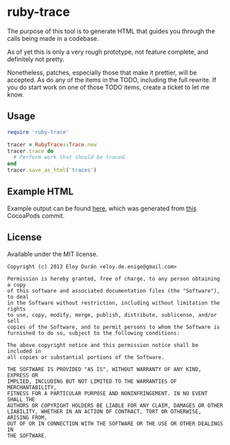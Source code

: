 # ruby-trace

The purpose of this tool is to generate HTML that guides you through the calls being made in a
codebase.

As of yet this is only a very rough prototype, not feature complete, and definitely not pretty.

Nonetheless, patches, especially those that make it prettier, will be accepted. As do any of the
items in the TODO, including the full rewrite. If you do start work on one of those TODO items,
create a ticket to let me know.


## Usage

```ruby
require 'ruby-trace'

tracer = RubyTrace::Trace.new
tracer.trace do
  # Perform work that should be traced.
end
tracer.save_as_html('traces')
```


## Example HTML

Example output can be found [here](http://alloy.github.io/ruby-trace), which was generated from
[this](https://github.com/CocoaPods/CocoaPods/commit/efe30b868865af10d810f5b5c908cf634ce7d8c0)
CocoaPods commit.


## License

Available under the MIT license.

```
Copyright (c) 2013 Eloy Durán <eloy.de.enige@gmail.com>

Permission is hereby granted, free of charge, to any person obtaining a copy
of this software and associated documentation files (the "Software"), to deal
in the Software without restriction, including without limitation the rights
to use, copy, modify, merge, publish, distribute, sublicense, and/or sell
copies of the Software, and to permit persons to whom the Software is
furnished to do so, subject to the following conditions:

The above copyright notice and this permission notice shall be included in
all copies or substantial portions of the Software.

THE SOFTWARE IS PROVIDED "AS IS", WITHOUT WARRANTY OF ANY KIND, EXPRESS OR
IMPLIED, INCLUDING BUT NOT LIMITED TO THE WARRANTIES OF MERCHANTABILITY,
FITNESS FOR A PARTICULAR PURPOSE AND NONINFRINGEMENT. IN NO EVENT SHALL THE
AUTHORS OR COPYRIGHT HOLDERS BE LIABLE FOR ANY CLAIM, DAMAGES OR OTHER
LIABILITY, WHETHER IN AN ACTION OF CONTRACT, TORT OR OTHERWISE, ARISING FROM,
OUT OF OR IN CONNECTION WITH THE SOFTWARE OR THE USE OR OTHER DEALINGS IN
THE SOFTWARE.
```
